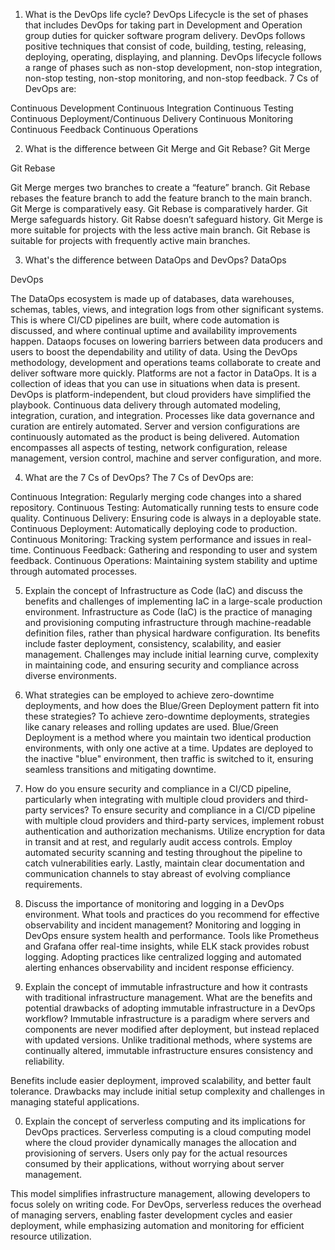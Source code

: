 1. What is the DevOps life cycle?
DevOps Lifecycle is the set of phases that includes DevOps for taking part in Development and Operation group duties for quicker software program delivery. DevOps follows positive techniques that consist of code, building, testing, releasing, deploying, operating, displaying, and planning. DevOps lifecycle follows a range of phases such as non-stop development, non-stop integration, non-stop testing, non-stop monitoring, and non-stop feedback. 7 Cs of DevOps are:

Continuous Development
Continuous Integration
Continuous Testing
Continuous Deployment/Continuous Delivery
Continuous Monitoring
Continuous Feedback
Continuous Operations

2. What is the difference between Git Merge and Git Rebase?
Git Merge

Git Rebase

Git Merge merges two branches to create a “feature” branch.	Git Rebase rebases the feature branch to add the feature branch to the main branch.
Git Merge is comparatively easy. 	Git Rebase is comparatively harder.
Git Merge safeguards history.	Git Rabse doesn’t safeguard history.
Git Merge is more suitable for projects with the less active main branch.	Git Rebase is suitable for projects with frequently active main branches.

3. What's the difference between DataOps and DevOps?
DataOps

DevOps

The DataOps ecosystem is made up of databases, data warehouses, schemas, tables, views, and integration logs from other significant systems.	This is where CI/CD pipelines are built, where code automation is discussed, and where continual uptime and availability improvements happen.
Dataops focuses on lowering barriers between data producers and users to boost the dependability and utility of data.	Using the DevOps methodology, development and operations teams collaborate to create and deliver software more quickly.
Platforms are not a factor in DataOps. It is a collection of ideas that you can use in situations when data is present.	DevOps is platform-independent, but cloud providers have simplified the playbook.
Continuous data delivery through automated modeling, integration, curation, and integration. Processes like data governance and curation are entirely automated.	Server and version configurations are continuously automated as the product is being delivered. Automation encompasses all aspects of testing, network configuration, release management, version control, machine and server configuration, and more.

4. What are the 7 Cs of DevOps?
The 7 Cs of DevOps are:

Continuous Integration: Regularly merging code changes into a shared repository.
Continuous Testing: Automatically running tests to ensure code quality.
Continuous Delivery: Ensuring code is always in a deployable state.
Continuous Deployment: Automatically deploying code to production.
Continuous Monitoring: Tracking system performance and issues in real-time.
Continuous Feedback: Gathering and responding to user and system feedback.
Continuous Operations: Maintaining system stability and uptime through automated processes.

5. Explain the concept of Infrastructure as Code (IaC) and discuss the benefits and challenges of implementing IaC in a large-scale production environment.
Infrastructure as Code (IaC) is the practice of managing and provisioning computing infrastructure through machine-readable definition files, rather than physical hardware configuration. Its benefits include faster deployment, consistency, scalability, and easier management. Challenges may include initial learning curve, complexity in maintaining code, and ensuring security and compliance across diverse environments.

6. What strategies can be employed to achieve zero-downtime deployments, and how does the Blue/Green Deployment pattern fit into these strategies?
To achieve zero-downtime deployments, strategies like canary releases and rolling updates are used. Blue/Green Deployment is a method where you maintain two identical production environments, with only one active at a time. Updates are deployed to the inactive "blue" environment, then traffic is switched to it, ensuring seamless transitions and mitigating downtime.

7. How do you ensure security and compliance in a CI/CD pipeline, particularly when integrating with multiple cloud providers and third-party services?
To ensure security and compliance in a CI/CD pipeline with multiple cloud providers and third-party services, implement robust authentication and authorization mechanisms. Utilize encryption for data in transit and at rest, and regularly audit access controls. Employ automated security scanning and testing throughout the pipeline to catch vulnerabilities early. Lastly, maintain clear documentation and communication channels to stay abreast of evolving compliance requirements.

8. Discuss the importance of monitoring and logging in a DevOps environment. What tools and practices do you recommend for effective observability and incident management?
Monitoring and logging in DevOps ensure system health and performance. Tools like Prometheus and Grafana offer real-time insights, while ELK stack provides robust logging. Adopting practices like centralized logging and automated alerting enhances observability and incident response efficiency.

9. Explain the concept of immutable infrastructure and how it contrasts with traditional infrastructure management. What are the benefits and potential drawbacks of adopting immutable infrastructure in a DevOps workflow?
Immutable infrastructure is a paradigm where servers and components are never modified after deployment, but instead replaced with updated versions. Unlike traditional methods, where systems are continually altered, immutable infrastructure ensures consistency and reliability.

Benefits include easier deployment, improved scalability, and better fault tolerance. Drawbacks may include initial setup complexity and challenges in managing stateful applications.

0. Explain the concept of serverless computing and its implications for DevOps practices.
Serverless computing is a cloud computing model where the cloud provider dynamically manages the allocation and provisioning of servers. Users only pay for the actual resources consumed by their applications, without worrying about server management.

This model simplifies infrastructure management, allowing developers to focus solely on writing code. For DevOps, serverless reduces the overhead of managing servers, enabling faster development cycles and easier deployment, while emphasizing automation and monitoring for efficient resource utilization.